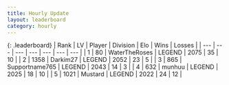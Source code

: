 ```yaml
---
title: Hourly Update
layout: leaderboard
category: hourly
---
```


{: .leaderboard}
| Rank | LV | Player | Division | Elo | Wins | Losses |
| --- | --- | --- | --- | --- | --- | --- |
| <span data-change="0">1</span> | 80 | <span title="ID: 773086">WaterTheRoses</span> | LEGEND | <span data-change="4">2075</span> | <span data-change="1">35</span> | <span data-change="0">10</span> |
| <span data-change="0">2</span> | 1358 | <span title="ID: 694036">Darkim27</span> | LEGEND | <span data-change="0">2052</span> | <span data-change="0">23</span> | <span data-change="0">5</span> |
| <span data-change="0">3</span> | 865 | <span title="ID: 188640">Supportname765</span> | LEGEND | <span data-change="17">2043</span> | <span data-change="2">14</span> | <span data-change="0">3</span> |
| <span data-change="0">4</span> | 632 | <span title="ID: 207149">munhuu</span> | LEGEND | <span data-change="0">2025</span> | <span data-change="0">18</span> | <span data-change="0">10</span> |
| <span data-change="7">5</span> | 1021 | <span title="ID: 611082">Mustard</span> | LEGEND | <span data-change="14">2022</span> | <span data-change="2">24</span> | <span data-change="0">12</span> |